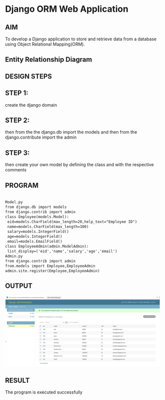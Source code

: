 # Django ORM Web Application

## AIM
To develop a Django application to store and retrieve data from a database using Object Relational Mapping(ORM).

## Entity Relationship Diagram



## DESIGN STEPS
## STEP 1:
create the django domain

## STEP 2:
then from the the django.db import the models and then from the django.contribute import the admin

## STEP 3:
then create your own model by defining the class and with the respective comments

## PROGRAM

```

Model.py
from django.db import models
from django.contrib import admin 
class Employee(models.Model):
 eid=models.CharField(max_length=20,help_text="Employee ID")
 name=models.CharField(max_length=100)
 salary=models.IntegerField()
 age=models.IntegerField()
 email=models.EmailField()
class EmployeeAdmin(admin.ModelAdmin):
 list_display=('eid','name','salary','age','email')
Admin.py
from django.contrib import admin
from.models import Employee,EmployeeAdmin
admin.site.register(Employee,EmployeeAdmin)
```

## OUTPUT

![model](1.png)


## RESULT
The program is executed successfully